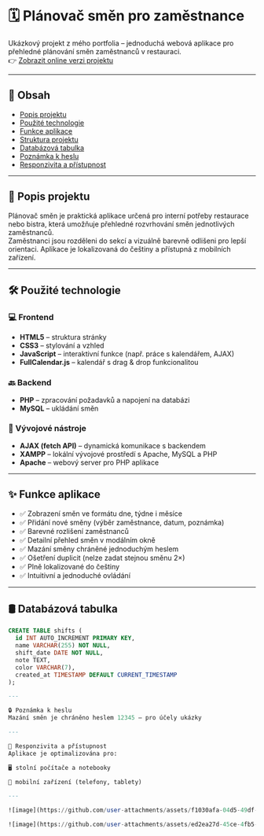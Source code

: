 # 🗓️ Plánovač směn pro zaměstnance

Ukázkový projekt z mého portfolia – jednoduchá webová aplikace pro přehledné plánování směn zaměstnanců v restauraci.  
👉 [Zobrazit online verzi projektu](http://smeny.wz.cz:8080)

---

## 📄 Obsah

- [Popis projektu](#popis-projektu)  
- [Použité technologie](#použité-technologie)  
- [Funkce aplikace](#funkce-aplikace)  
- [Struktura projektu](#struktura-projektu)  
- [Databázová tabulka](#databázová-tabulka)  
- [Poznámka k heslu](#poznámka-k-heslu)  
- [Responzivita a přístupnost](#responzivita-a-přístupnost)

---

## 🧾 Popis projektu

Plánovač směn je praktická aplikace určená pro interní potřeby restaurace nebo bistra, která umožňuje přehledné rozvrhování směn jednotlivých zaměstnanců.  
Zaměstnanci jsou rozděleni do sekcí a vizuálně barevně odlišeni pro lepší orientaci. Aplikace je lokalizovaná do češtiny a přístupná z mobilních zařízení.

---

## 🛠️ Použité technologie

### 💻 Frontend

- **HTML5** – struktura stránky  
- **CSS3** – stylování a vzhled  
- **JavaScript** – interaktivní funkce (např. práce s kalendářem, AJAX)  
- **FullCalendar.js** – kalendář s drag & drop funkcionalitou  

### 🔙 Backend

- **PHP** – zpracování požadavků a napojení na databázi  
- **MySQL** – ukládání směn  

### 🧰 Vývojové nástroje

- **AJAX (fetch API)** – dynamická komunikace s backendem  
- **XAMPP** – lokální vývojové prostředí s Apache, MySQL a PHP  
- **Apache** – webový server pro PHP aplikace  

---

## ✨ Funkce aplikace

- ✅ Zobrazení směn ve formátu dne, týdne i měsíce  
- ✅ Přidání nové směny (výběr zaměstnance, datum, poznámka)  
- ✅ Barevné rozlišení zaměstnanců  
- ✅ Detailní přehled směn v modálním okně  
- ✅ Mazání směny chráněné jednoduchým heslem  
- ✅ Ošetření duplicit (nelze zadat stejnou směnu 2×)  
- ✅ Plně lokalizované do češtiny  
- ✅ Intuitivní a jednoduché ovládání  

---

## 🛢️ Databázová tabulka

```sql
CREATE TABLE shifts (
  id INT AUTO_INCREMENT PRIMARY KEY,
  name VARCHAR(255) NOT NULL,
  shift_date DATE NOT NULL,
  note TEXT,
  color VARCHAR(7),
  created_at TIMESTAMP DEFAULT CURRENT_TIMESTAMP
);

---

🔒 Poznámka k heslu
Mazání směn je chráněno heslem 12345 – pro účely ukázky

---

📱 Responzivita a přístupnost
Aplikace je optimalizována pro:

🖥️ stolní počítače a notebooky

📱 mobilní zařízení (telefony, tablety)

---

![image](https://github.com/user-attachments/assets/f1030afa-04d5-49df-b32b-ac2797e79c34)

![image](https://github.com/user-attachments/assets/ed2ea27d-45ce-4fb5-b9fb-ba21b91fed42)


